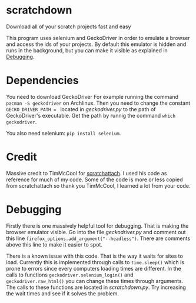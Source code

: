 # scratchdown
Download all of your scratch projects fast and easy

This program uses selenium and GeckoDriver in order to emulate a browser and access the ids of your projects. By default this emulator is hidden and runs in the background, but you can make it visible as explained in [Debugging](#Debugging).
# Dependencies
You need to download GeckoDriver For example running the command ```pacman -S geckodriver``` on Archlinux. Then you need to change the constant ```GECKO_DRIVER_PATH = ``` located in *geckodriver.py* to the path of GeckoDriver's executable. Get the path by runnig the command ```which geckodriver```.

You also need selenium: ```pip install selenium```.

# Credit
Massive credit to TimMcCool for [scratchattach](https://github.com/TimMcCool/scratchattach). I used his code as reference for much of my code. Some of the code is more or less copied from scratchattach so thank you TimMcCool, I learned a lot from your code.

# Debugging
Firstly there is one massively helpful tool for debugging. That is making the browser emulator visible. Go into the file *geckodriver.py* and comment out this line ```firefox_options.add_argument("--headless")```. There are comments above this line to make it easier to spot.

There is a known issue with this code. That is the way it waits for sites to load. Currently this is implemented through calls to ```time.sleep()``` which is prone to errors since every computers loading times are different. In the calls to functions ```geckodriver.selenium_login()``` and ```geckodriver.raw_html()``` you can change these times through arguments. The calls to these functions are located in *scratchdown.py*. Try increasing the wait times and see if it solves the problem.
